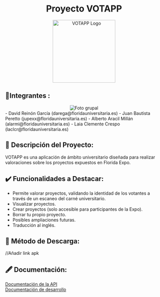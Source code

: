 <div align="center">
  <h1>Proyecto VOTAPP</h1>
  <img src="https://github.com/rsanzfloridauni/DAM2324_VotAPP/blob/main/logo/logo.png" width=200, height=200 alt="VOTAPP Logo"/>
</div>

## 🧍Integrantes :

<div align="center">
  <img src="
https://github.com/rsanzfloridauni/DAM2324_VotAPP/blob/main/logo/FullSizeRender_VSCO.jpeg" alt="Foto grupal"/>
</div>
- David Reinón García (darega@floridauniversitaria.es)
- Juan Bautista Peretto (jupexx@floridauniversitaria.es)
- Alberto Aracil Millán (alarmi@floridauniversitaria.es)
- Laia Clemente Crespo (laclcr@floridauniversitaria.es)

## 📰 Descripción del Proyecto:
VOTAPP es una aplicación de ámbito universitario diseñada para realizar valoraciones sobre los proyectos expuestos en Florida Expo.

## ✔️ Funcionalidades a Destacar:
- Permite valorar proyectos, validando la identidad de los votantes a través de un escaneo del carné universitario.
- Visualizar proyectos.
- Crear proyectos (solo accesible para participantes de la Expo).
- Borrar tu propio proyecto.
- Posibles ampliaciones futuras.
- Traducción al inglés.

## 📲 Método de Descarga:
//Añadir link apk

## 🖋️ Documentación:
[Documentación de la API](https://github.com/rsanzfloridauni/DAM2324_VotAPP/tree/main/api/votAppAPI/doc)<br>
[Documentación de desarrollo](https://github.com/rsanzfloridauni/DAM2324_VotAPP/blob/main/sge/Documentación_Desarrollo_SW.pdf)

